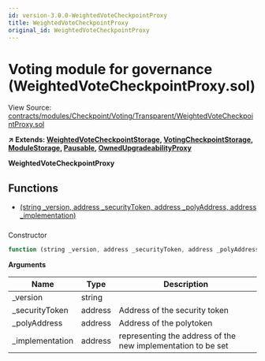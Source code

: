 ```yaml
---
id: version-3.0.0-WeightedVoteCheckpointProxy
title: WeightedVoteCheckpointProxy
original_id: WeightedVoteCheckpointProxy
---
```


# Voting module for governance (WeightedVoteCheckpointProxy.sol)

View Source: [contracts/modules/Checkpoint/Voting/Transparent/WeightedVoteCheckpointProxy.sol](../../../contracts/modules/Checkpoint/Voting/Transparent/WeightedVoteCheckpointProxy.sol)

**↗ Extends: [WeightedVoteCheckpointStorage](WeightedVoteCheckpointStorage.md), [VotingCheckpointStorage](VotingCheckpointStorage.md), [ModuleStorage](ModuleStorage.md), [Pausable](Pausable.md), [OwnedUpgradeabilityProxy](OwnedUpgradeabilityProxy.md)**

**WeightedVoteCheckpointProxy**

## Functions

- [(string _version, address _securityToken, address _polyAddress, address _implementation)](#)

### 

Constructor

```js
function (string _version, address _securityToken, address _polyAddress, address _implementation) public nonpayable ModuleStorage 
```

**Arguments**

| Name        | Type           | Description  |
| ------------- |------------- | -----|
| _version | string |  | 
| _securityToken | address | Address of the security token | 
| _polyAddress | address | Address of the polytoken | 
| _implementation | address | representing the address of the new implementation to be set | 

